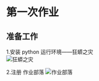 # 第一次作业
准备工作
---
1.安装 python 运行环境——狂蟒之灾   
![狂蟒之灾](https://github.com/whu-sy/computationalphysics_N2014301020115/blob/master/pictures/E1-1.png)   

2.注册 作业部落
![作业部落](https://github.com/whu-sy/computationalphysics_N2014301020115/blob/master/pictures/E1-2.png)
